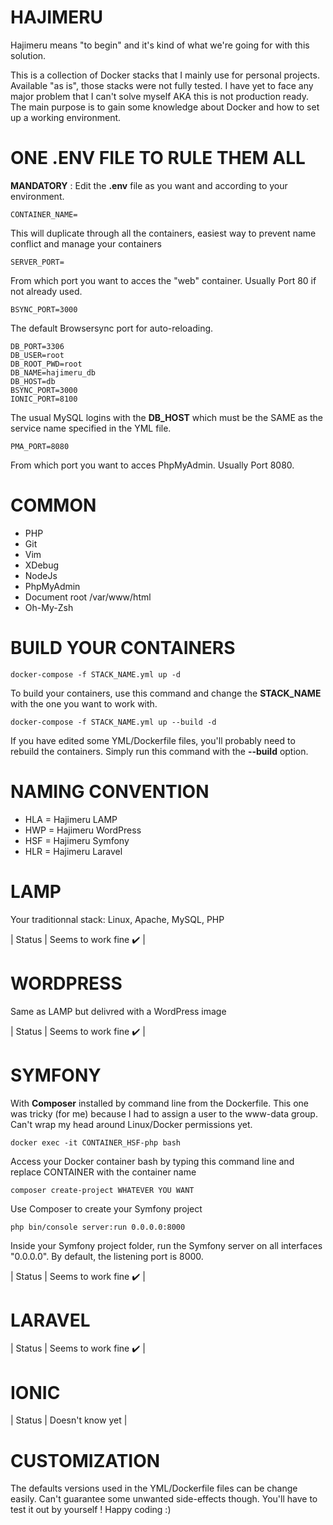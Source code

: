 # HAJIMERU
Hajimeru means "to begin" and it's kind of what we're going for with this solution.

This is a collection of Docker stacks that I mainly use for personal projects. Available "as is", those stacks were not fully tested. I have yet to face any major problem that I can't solve myself AKA this is not production ready. The main purpose is to gain some knowledge about Docker and how to set up a working environment.

# ONE .ENV FILE TO RULE THEM ALL
**MANDATORY** : Edit the **.env** file as you want and according to your environment.
```
CONTAINER_NAME=
```
This will duplicate through all the containers, easiest way to prevent name conflict and manage your containers

```
SERVER_PORT=
```
From which port you want to acces the "web" container. Usually Port 80 if not already used.
```
BSYNC_PORT=3000
```
The default Browsersync port for auto-reloading.

```
DB_PORT=3306
DB_USER=root
DB_ROOT_PWD=root
DB_NAME=hajimeru_db
DB_HOST=db
BSYNC_PORT=3000
IONIC_PORT=8100
```
The usual MySQL logins with the **DB_HOST** which must be the SAME as the service name specified in the YML file.

```
PMA_PORT=8080
```
From which port you want to acces PhpMyAdmin. Usually Port 8080.

# COMMON
- PHP
- Git
- Vim
- XDebug
- NodeJs
- PhpMyAdmin
- Document root /var/www/html
- Oh-My-Zsh

# BUILD YOUR CONTAINERS
```
docker-compose -f STACK_NAME.yml up -d
```
To build your containers, use this command and change the **STACK_NAME** with the one you want to work with.
```
docker-compose -f STACK_NAME.yml up --build -d
```
If you have edited some YML/Dockerfile files, you'll probably need to rebuild the containers. Simply run this command with the **--build** option.

# NAMING CONVENTION
- HLA = Hajimeru LAMP
- HWP = Hajimeru WordPress
- HSF = Hajimeru Symfony
- HLR = Hajimeru Laravel

# LAMP
Your traditionnal stack: Linux, Apache, MySQL, PHP

| Status | Seems to work fine :heavy_check_mark: |

# WORDPRESS
Same as LAMP but delivred with a WordPress image

| Status | Seems to work fine :heavy_check_mark: |

# SYMFONY 
With **Composer** installed by command line from the Dockerfile. This one was tricky (for me) because I had to assign a user to the www-data group. Can't wrap my head around Linux/Docker permissions yet.

```
docker exec -it CONTAINER_HSF-php bash
```
Access your Docker container bash by typing this command line and replace CONTAINER with the container name

```
composer create-project WHATEVER YOU WANT
```
Use Composer to create your Symfony project

```
php bin/console server:run 0.0.0.0:8000
```
Inside your Symfony project folder, run the Symfony server on all interfaces "0.0.0.0". By default, the listening port is 8000.

| Status | Seems to work fine :heavy_check_mark: |

# LARAVEL
| Status | Seems to work fine :heavy_check_mark: |
# IONIC
| Status | Doesn't know yet |

# CUSTOMIZATION
The defaults versions used in the YML/Dockerfile files can be change easily. Can't guarantee some unwanted side-effects though. You'll have to test it out by yourself ! Happy coding :)